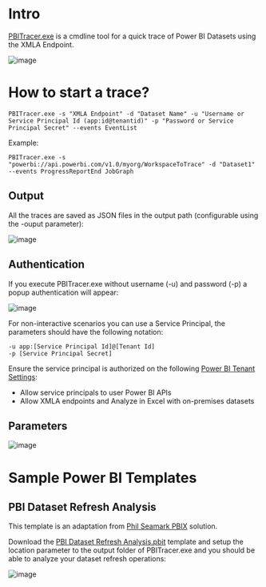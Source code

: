 
# Intro

[PBITracer.exe](./dist/PBITracer.exe) is a cmdline tool for a quick trace of Power BI Datasets using the XMLA Endpoint.

![image](https://user-images.githubusercontent.com/10808715/144629287-327e4749-4b52-4316-9033-e332a14c950b.png)

# How to start a trace?

```Shell
PBITracer.exe -s "XMLA Endpoint" -d "Dataset Name" -u "Username or Service Principal Id (app:id@tenantid)" -p "Password or Service Principal Secret" --events EventList
```
Example:

```Shell
PBITracer.exe -s "powerbi://api.powerbi.com/v1.0/myorg/WorkspaceToTrace" -d "Dataset1" --events ProgressReportEnd JobGraph
```
## Output

All the traces are saved as JSON files in the output path (configurable using the -ouput parameter):

![image](https://user-images.githubusercontent.com/10808715/144311219-e369348e-0a71-48a2-8dfa-7b64a2f0e071.png)


## Authentication

If you execute PBITracer.exe without username (-u) and password (-p) a popup authentication will appear:

![image](https://user-images.githubusercontent.com/10808715/144308517-9eaa2424-6975-411e-ae1d-924a6ccf4fa0.png)

For non-interactive scenarios you can use a Service Principal, the parameters should have the following notation:

```Shell
-u app:[Service Principal Id]@[Tenant Id]
-p [Service Principal Secret]
```

Ensure the service principal is authorized on the following [Power BI Tenant Settings](https://docs.microsoft.com/en-us/power-bi/guidance/admin-tenant-settings):

- Allow service principals to user Power BI APIs
- Allow XMLA endpoints and Analyze in Excel with on-premises datasets

## Parameters

![image](https://user-images.githubusercontent.com/10808715/144629408-70008fb8-3c02-48b5-9152-adf68487737d.png)

# Sample Power BI Templates

## PBI Dataset Refresh Analysis

This template is an adaptation from [Phil Seamark PBIX](https://dax.tips/2021/02/15/visualise-your-power-bi-refresh/) solution.

Download the [PBI Dataset Refresh Analysis.pbit](./pbit/PBI%20Dataset%20Refresh%20Analysis.pbit) template and setup the location parameter to the output folder of PBITracer.exe and you should be able to analyze your dataset refresh operations:

![image](https://user-images.githubusercontent.com/10808715/144308386-21e2be4b-6858-4913-996b-eccb4651d755.png)




